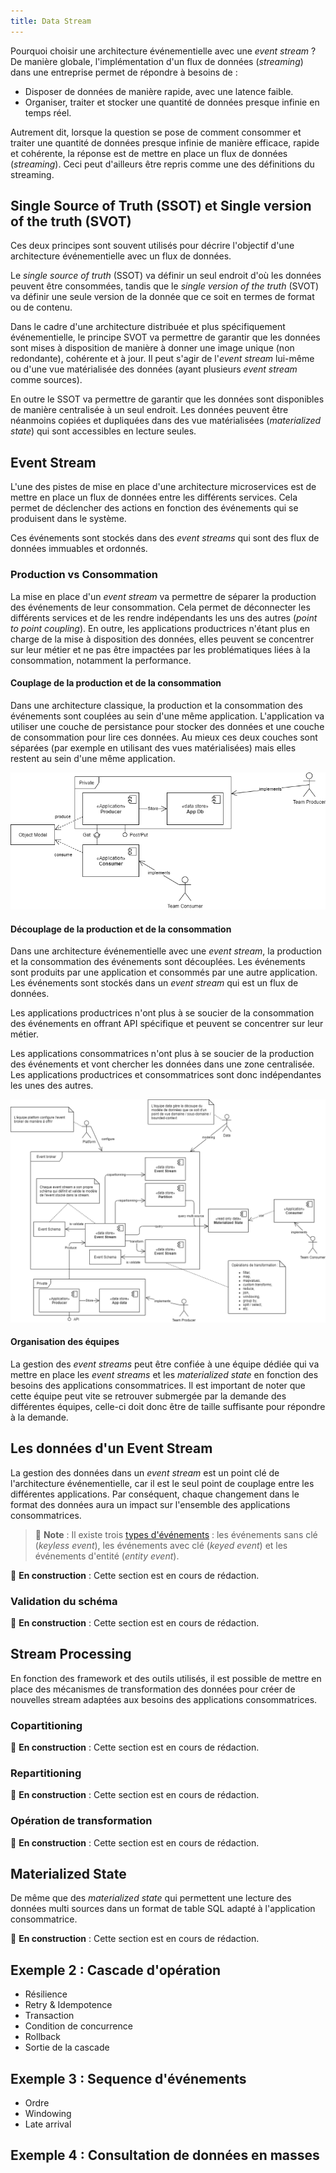 ```yaml
---
title: Data Stream
---
```


Pourquoi choisir une architecture événementielle avec une _event stream_ ? De manière globale, l'implémentation d'un flux de données (_streaming_) dans une entreprise permet de répondre à besoins de :

- Disposer de données de manière rapide, avec une latence faible.
- Organiser, traiter et stocker une quantité de données presque infinie en temps réel.

Autrement dit, lorsque la question se pose de comment consommer et traiter une quantité de données presque infinie de manière efficace, rapide et cohérente, la réponse est de mettre en place un flux de données (_streaming_). Ceci peut d'ailleurs être repris comme une des définitions du streaming.

## Single Source of Truth (SSOT) et Single version of the truth (SVOT)

Ces deux principes sont souvent utilisés pour décrire l'objectif d'une architecture événementielle avec un flux de données.

Le _single source of truth_ (SSOT) va définir un seul endroit d'où les données peuvent être consommées, tandis que le _single version of the truth_ (SVOT) va définir une seule version de la donnée que ce soit en termes de format ou de contenu.

Dans le cadre d'une architecture distribuée et plus spécifiquement événementielle, le principe SVOT va permettre de garantir que les données sont mises à disposition de manière à donner une image unique (non redondante), cohérente et à jour. Il peut s'agir de l'_event stream_ lui-même ou d'une vue matérialisée des données (ayant plusieurs _event stream_ comme sources).

En outre le SSOT va permettre de garantir que les données sont disponibles de manière centralisée à un seul endroit. Les données peuvent être néanmoins copiées et dupliquées dans des vue matérialisées (_materialized state_) qui sont accessibles en lecture seules.

## Event Stream

L'une des pistes de mise en place d'une architecture microservices est de mettre en place un flux de données entre les différents services. Cela permet de déclencher des actions en fonction des événements qui se produisent dans le système.

Ces événements sont stockés dans des _event streams_ qui sont des flux de données immuables et ordonnés.

### Production vs Consommation

La mise en place d'un _event stream_ va permettre de séparer la production des événements de leur consommation. Cela permet de déconnecter les différents services et de les rendre indépendants les uns des autres (_point to point coupling_). En outre, les applications productrices n'étant plus en charge de la mise à disposition des données, elles peuvent se concentrer sur leur métier et ne pas être impactées par les problématiques liées à la consommation, notamment la performance.

#### Couplage de la production et de la consommation

Dans une architecture classique, la production et la consommation des événements sont couplées au sein d'une même application. L'application va utiliser une couche de persistance pour stocker des données et une couche de consommation pour lire ces données. Au mieux ces deux couches sont séparées (par exemple en utilisant des vues matérialisées) mais elles restent au sein d'une même application.

![figure 1 - la production et la consommation de la donnée sont implémentées dans la même API.](../../../static/img/data-stream-production-vs-consomation-coupled.png)

#### Découplage de la production et de la consommation

Dans une architecture événementielle avec une _event stream_, la production et la consommation des événements sont découplées. Les événements sont produits par une application et consommés par une autre application. Les événements sont stockés dans un _event stream_ qui est un flux de données.

Les applications productrices n'ont plus à se soucier de la consommation des événements en offrant API spécifique et peuvent se concentrer sur leur métier.

Les applications consommatrices n'ont plus à se soucier de la production des événements et vont chercher les données dans une zone centralisée. Les applications productrices et consommatrices sont donc indépendantes les unes des autres.

![figure 2 - la production de données est découplée de la consommation.](../../../static/img/data-stream-production-vs-consomation-not-coupled.png)

#### Organisation des équipes

La gestion des _event streams_ peut être confiée à une équipe dédiée qui va mettre en place les _event streams_ et les _materialized state_ en fonction des besoins des applications consommatrices. Il est important de noter que cette équipe peut vite se retrouver submergée par la demande des différentes équipes, celle-ci doit donc être de taille suffisante pour répondre à la demande.

## Les données d'un Event Stream

La gestion des données dans un _event stream_ est un point clé de l'architecture événementielle, car il est le seul point de couplage entre les différentes applications. Par conséquent, chaque changement dans le format des données aura un impact sur l'ensemble des applications consommatrices.

> :pencil: **Note** : Il existe trois [types d'événements](../1-definition-des-concepts.md#types-dévénements) : les événements sans clé (_keyless event_), les événements avec clé (_keyed event_) et les événements d'entité (_entity event_).

:construction: **En construction** : Cette section est en cours de rédaction.

### Validation du schéma

:construction: **En construction** : Cette section est en cours de rédaction.

## Stream Processing

En fonction des framework et des outils utilisés, il est possible de mettre en place des mécanismes de transformation des données pour créer de nouvelles stream adaptées aux besoins des applications consommatrices.

### Copartitioning

:construction: **En construction** : Cette section est en cours de rédaction.

### Repartitioning

:construction: **En construction** : Cette section est en cours de rédaction.

### Opération de transformation

:construction: **En construction** : Cette section est en cours de rédaction.

## Materialized State

De même que des _materialized state_ qui permettent une lecture des données multi sources dans un format de table SQL adapté à l'application consommatrice.

:construction: **En construction** : Cette section est en cours de rédaction.

## Exemple 2 : Cascade d'opération

- Résilience
- Retry & Idempotence
- Transaction
- Condition de concurrence
- Rollback
- Sortie de la cascade

## Exemple 3 : Sequence d'événements

- Ordre
- Windowing
- Late arrival

## Exemple 4 : Consultation de données en masses